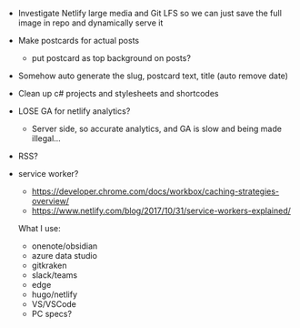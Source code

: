 - Investigate Netlify large media and Git LFS so we can just save the full image in repo and dynamically serve it
- Make postcards for actual posts
  - put postcard as top background on posts?
- Somehow auto generate the slug, postcard text, title (auto remove date)
- Clean up c# projects and stylesheets and shortcodes
- LOSE GA for netlify analytics?
  - Server side, so accurate analytics, and GA is slow and being made illegal...
- RSS?
- service worker? 
  - https://developer.chrome.com/docs/workbox/caching-strategies-overview/
  - https://www.netlify.com/blog/2017/10/31/service-workers-explained/

  What I use:
  - onenote/obsidian
  - azure data studio
  - gitkraken
  - slack/teams
  - edge
  - hugo/netlify
  - VS/VSCode
  - PC specs?